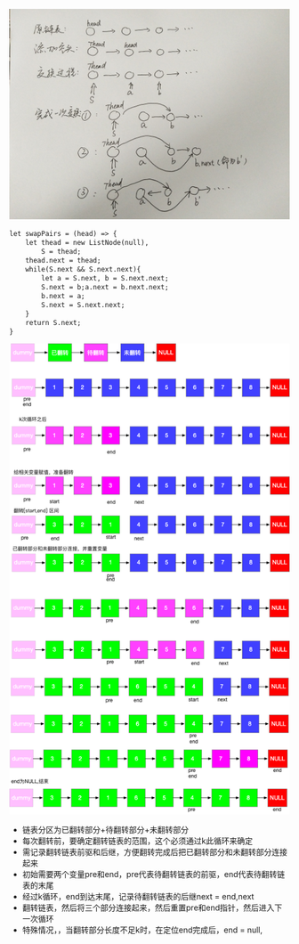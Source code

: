 ![图解](../../assets/images/swappairs.jpg)

```
let swapPairs = (head) => {
    let thead = new ListNode(null),
        S = thead;
    thead.next = thead;
    while(S.next && S.next.next){
        let a = S.next, b = S.next.next;
        S.next = b;a.next = b.next.next;
        b.next = a;
        S.next = S.next.next;
    }
    return S.next;    
}
```

![图解](../../assets/images/swapgroup.png)

- 链表分区为已翻转部分+待翻转部分+未翻转部分
- 每次翻转前，要确定翻转链表的范围，这个必须通过k此循环来确定
- 需记录翻转链表前驱和后继，方便翻转完成后把已翻转部分和未翻转部分连接起来
- 初始需要两个变量pre和end，pre代表待翻转链表的前驱，end代表待翻转链表的末尾
- 经过k循环，end到达末尾，记录待翻转链表的后继next = end,next
- 翻转链表，然后将三个部分连接起来，然后重置pre和end指针，然后进入下一次循环
- 特殊情况，，当翻转部分长度不足k时，在定位end完成后，end = null,
```

```
